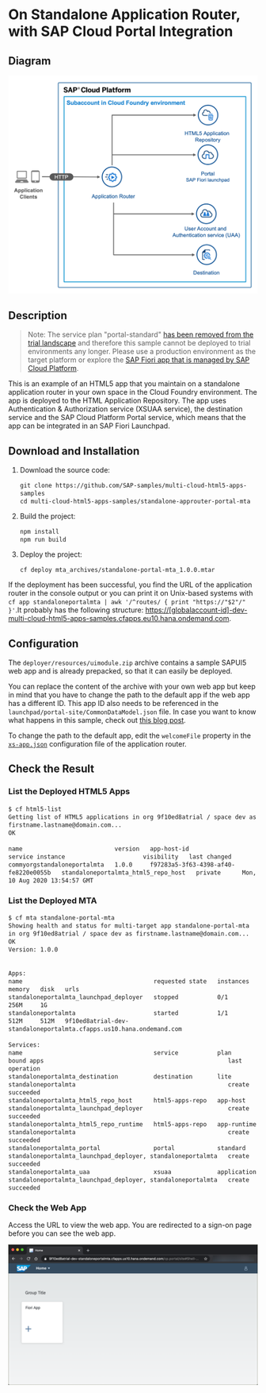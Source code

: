 # On Standalone Application Router, with SAP Cloud Portal Integration

## Diagram

![diagram](diagram.png)

## Description

> Note: The service plan "portal-standard" [has been removed from the trial landscape](https://blogs.sap.com/2019/07/22/portal-service-available-on-sap-cloud-platform-cloud-foundry-trial-account/) and therefore this sample cannot be deployed to trial environments any longer. Please use a production environment as the target platform or explore the [SAP Fiori app that is managed by SAP Cloud Platform](../managed-html5-runtime-fiori-mta). 

This is an example of an HTML5 app that you maintain on a standalone application router in your own space in the Cloud Foundry environment. The app is deployed to the HTML Application Repository. The app uses Authentication & Authorization service (XSUAA service), the destination service and the SAP Cloud Platform Portal service, which means that the app can be integrated in an SAP Fiori Launchpad.


## Download and Installation
1. Download the source code:
    ```
    git clone https://github.com/SAP-samples/multi-cloud-html5-apps-samples
    cd multi-cloud-html5-apps-samples/standalone-approuter-portal-mta
    ```
2. Build the project:
    ```
    npm install
    npm run build
    ```
3. Deploy the project:
    ```
    cf deploy mta_archives/standalone-portal-mta_1.0.0.mtar
    ```

If the deployment has been successful, you find the URL of the application router in the console output or you can print it on Unix-based systems with `cf app standaloneportalmta | awk '/^routes/ { print "https://"$2"/" }'`.It probably has the following structure: <https://[globalaccount-id]-dev-multi-cloud-html5-apps-samples.cfapps.eu10.hana.ondemand.com>.


## Configuration

The `deployer/resources/uimodule.zip` archive contains a sample SAPUI5 web app and is already prepacked, so that it can easily be deployed.

You can replace the content of the archive with your own web app but keep in mind that you have to change the path to the default app if the web app has a different ID. This app ID also needs to be referenced in the `launchpad/portal-site/CommonDataModel.json` file. In case you want to know what happens in this sample, check out [this blog post](https://blogs.sap.com/2020/06/22/understanding-the-nuts-and-bolts-of-sap-fiori-development-for-cloud-foundry/).

To change the path to the default app, edit the `welcomeFile` property in the [`xs-app.json`](router/xs-app.json) configuration file of the application router.

## Check the Result

### List the Deployed HTML5 Apps
```
$ cf html5-list                                     
Getting list of HTML5 applications in org 9f10ed8atrial / space dev as firstname.lastname@domain.com...
OK

name                          version   app-host-id                            service instance                      visibility   last changed   
commyorgstandaloneportalmta   1.0.0     f97283a5-3f63-4398-af40-fe8220e0055b   standaloneportalmta_html5_repo_host   private      Mon, 10 Aug 2020 13:54:57 GMT  
```

### List the Deployed MTA

```
$ cf mta standalone-portal-mta
Showing health and status for multi-target app standalone-portal-mta in org 9f10ed8atrial / space dev as firstname.lastname@domain.com...
OK
Version: 1.0.0


Apps:
name                                     requested state   instances   memory   disk   urls   
standaloneportalmta_launchpad_deployer   stopped           0/1         256M     1G        
standaloneportalmta                      started           1/1         512M     512M   9f10ed8atrial-dev-standaloneportalmta.cfapps.us10.hana.ondemand.com   

Services:
name                                     service           plan          bound apps                                                    last operation   
standaloneportalmta_destination          destination       lite          standaloneportalmta                                           create succeeded   
standaloneportalmta_html5_repo_host      html5-apps-repo   app-host      standaloneportalmta_launchpad_deployer                        create succeeded   
standaloneportalmta_html5_repo_runtime   html5-apps-repo   app-runtime   standaloneportalmta                                           create succeeded   
standaloneportalmta_portal               portal            standard      standaloneportalmta_launchpad_deployer, standaloneportalmta   create succeeded   
standaloneportalmta_uaa                  xsuaa             application   standaloneportalmta_launchpad_deployer, standaloneportalmta   create succeeded   
```

### Check the Web App

Access the URL to view the web app. You are redirected to a sign-on page before you can see the web app.

![webapp](result.png)
